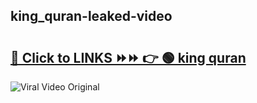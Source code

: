 
 ## king_quran-leaked-video 

# <h2><a href="https://clipsfans.com/king_quran&ref=git">🔗 Click to LINKS ⏩⏩ 👉 🟢 king quran </a></h2>

<a href="https://clipsfans.com/king_quran&ref=git" rel="nofollow" data-target="animated-image.originalLink"><img src="https://i.ibb.co.com/xMMVF88/686577567.gif" alt="Viral Video Original" style="max-width: 100%; display: inline-block;" data-target="animated-image.originalImage"></a>
